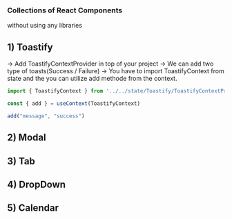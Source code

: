### Collections of React Components
without using any libraries

## 1) Toastify
-> Add ToastifyContextProvider in top of your project
-> We can add two type of toasts(Success / Failure)
-> You have to import ToastifyContext from state and the you can utilize add methode from the context.

```js
import { ToastifyContext } from '../../state/Toastify/ToastifyContextProvider'

const { add } = useContext(ToastifyContext)

add("message", "success")
```

## 2) Modal


## 3) Tab


## 4) DropDown


## 5) Calendar
